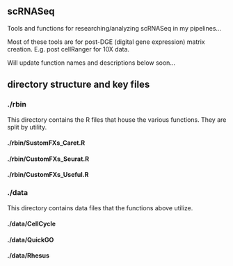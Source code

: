 ## scRNASeq
Tools and functions for researching/analyzing scRNASeq in my pipelines...

Most of these tools are for post-DGE (digital gene expression) matrix creation. E.g. post cellRanger for 10X data. 

Will update function names and descriptions below soon...

## directory structure and key files

### ./rbin

This directory contains the R files that house the various functions. They are split by utility. 

#### ./rbin/SustomFXs_Caret.R

#### ./rbin/CustomFXs_Seurat.R

#### ./rbin/CustomFXs_Useful.R

### ./data

This directory contains data files that the functions above utilize. 

#### ./data/CellCycle

#### ./data/QuickGO

#### ./data/Rhesus



